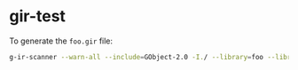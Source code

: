# gir-test

To generate the `foo.gir` file:

```bash
g-ir-scanner --warn-all --include=GObject-2.0 -I./ --library=foo --library-path=./build/ --pkg=gobject-2.0 --namespace=Foo -o gir-files/foo-1.0.gir foo_double.h foo_double.c
```
